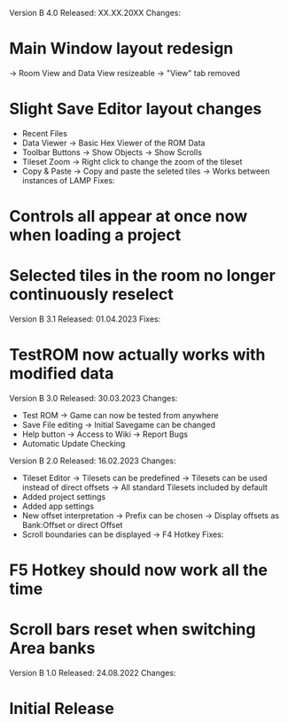 ﻿Version B 4.0
Released: XX.XX.20XX
Changes:
 # Main Window layout redesign
  -> Room View and Data View resizeable
  -> "View" tab removed
 # Slight Save Editor layout changes
 + Recent Files
 + Data Viewer
  -> Basic Hex Viewer of the ROM Data
 + Toolbar Buttons
  -> Show Objects
  -> Show Scrolls
 + Tileset Zoom
  -> Right click to change the zoom of the tileset
 + Copy & Paste
  -> Copy and paste the seleted tiles
  -> Works between instances of LAMP
Fixes:
 # Controls all appear at once now when loading a project
 # Selected tiles in the room no longer continuously reselect


Version B 3.1
Released: 01.04.2023
Fixes:
 # TestROM now actually works with modified data


Version B 3.0
Released: 30.03.2023
Changes:
 + Test ROM
  -> Game can now be tested from anywhere
 + Save File editing
  -> Initial Savegame can be changed
 + Help button
  -> Access to Wiki
  -> Report Bugs
 + Automatic Update Checking


Version B 2.0
Released: 16.02.2023
Changes:
 + Tileset Editor
  -> Tilesets can be predefined
  -> Tilesets can be used instead of direct offsets
  -> All standard Tilesets included by default
 + Added project settings
 + Added app settings
 + New offset interpretation
  -> Prefix can be chosen
  -> Display offsets as Bank:Offset or direct Offset
 + Scroll boundaries can be displayed
  -> F4 Hotkey
Fixes:
 # F5 Hotkey should now work all the time
 # Scroll bars reset when switching Area banks


Version B 1.0
Released: 24.08.2022
Changes:
 # Initial Release